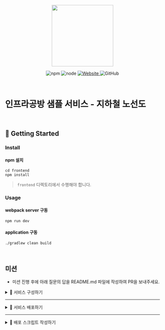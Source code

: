 <p align="center">
    <img width="200px;" src="https://raw.githubusercontent.com/woowacourse/atdd-subway-admin-frontend/master/images/main_logo.png"/>
</p>
<p align="center">
  <img alt="npm" src="https://img.shields.io/badge/npm-%3E%3D%205.5.0-blue">
  <img alt="node" src="https://img.shields.io/badge/node-%3E%3D%209.3.0-blue">
  <a href="https://edu.nextstep.camp/c/R89PYi5H" alt="nextstep atdd">
    <img alt="Website" src="https://img.shields.io/website?url=https%3A%2F%2Fedu.nextstep.camp%2Fc%2FR89PYi5H">
  </a>
  <img alt="GitHub" src="https://img.shields.io/github/license/next-step/atdd-subway-service">
</p>

<br>

# 인프라공방 샘플 서비스 - 지하철 노선도

<br>

## 🚀 Getting Started

### Install
#### npm 설치
```
cd frontend
npm install
```
> `frontend` 디렉토리에서 수행해야 합니다.

### Usage
#### webpack server 구동
```
npm run dev
```
#### application 구동
```
./gradlew clean build
```
<br>

## 미션

* 미션 진행 후에 아래 질문의 답을 README.md 파일에 작성하여 PR을 보내주세요.

<details markdown="1">
<summary> 🚀 서비스 구성하기 </summary>

### 0단계 - pem 키 생성하기

1. 서버에 접속을 위한 pem키를 [구글드라이브](https://drive.google.com/drive/folders/1dZiCUwNeH1LMglp8dyTqqsL1b2yBnzd1?usp=sharing)에 업로드해주세요

2. 업로드한 pem키는 무엇인가요.

* key-songsimo.pem


### 1단계 - 망 구성하기

- [x] VPC 생성
    - [x] CIDR은 C class(x.x.x.x/24)로 생성. 이 때, 다른 사람과 겹치지 않게 생성

- [x] Subnet 생성
    - [x] 외부망으로 사용할 Subnet : 64개씩 2개 (AZ를 다르게 구성)
    - [x] 내부망으로 사용할 Subnet : 32개씩 1개
    - [x] 관리용으로 사용할 Subnet : 32개씩 1개

- [x] Internet Gateway 연결

- [x] Route Table 생성

- [x] Security Group 설정
    - [x] 외부망
        * 전체 대역 : 8080 포트 오픈
        * 관리망 : 22번 포트 오픈

    - [x] 내부망
        * 외부망 : 3306 포트 오픈
        * 관리망 : 22번 포트 오픈

    - [x] 관리망
        * 자신의 공인 IP : 22번 포트 오픈

    - [x] 서버 생성
        - [x] 외부망에 웹 서비스용도의 EC2 생성
        - [x] 내부망에 데이터베이스용도의 EC2 생성
        - [x] 관리망에 베스쳔 서버용도의 EC2 생성
        - [x] 베스쳔 서버에 Session Timeout 600s 설정
        - [x] 베스쳔 서버에 Command 감사로그 설정

1. 구성한 망의 서브넷 대역을 알려주세요
- 대역 : 
```text
(1) 외부망:
  - 192.168.47.0/26
  - 192.168.47.64/26

(2) 내부망:
  - 192.168.47.128/27

(3) 관리망: 
  - 192.168.47.160/27

```

2. 배포한 서비스의 공인 IP(혹은 URL)를 알려주세요

- URL : http://songsimo.kro.kr:8080


</details>

---

<details markdown="2">
<summary> 🚀 서비스 배포하기 </summary>

* 운영 환경 구성하기

- [x] 웹 애플리케이션 앞단에 Reverse Proxy 구성하기
  - [x] 외부망에 Nginx로 Reverse Proxy를 구성
  - [x] Reverse Proxy에 TLS 설정

- [x] 운영 데이터베이스 구성하기

* 개발 환경 구성하기

- [ ] 설정 파일 나누기
  JUnit : h2, Local : docker(mysql), Prod : 운영 DB를 사용하도록 설정

### 2단계 - 배포하기
1. TLS가 적용된 URL을 알려주세요

- URL : 

</details>

---

<details markdown="2">
<summary> 🚀 배포 스크립트 작성하기 </summary>

### 3단계 - 배포 스크립트 작성하기

1. 작성한 배포 스크립트를 공유해주세요.

</details>

